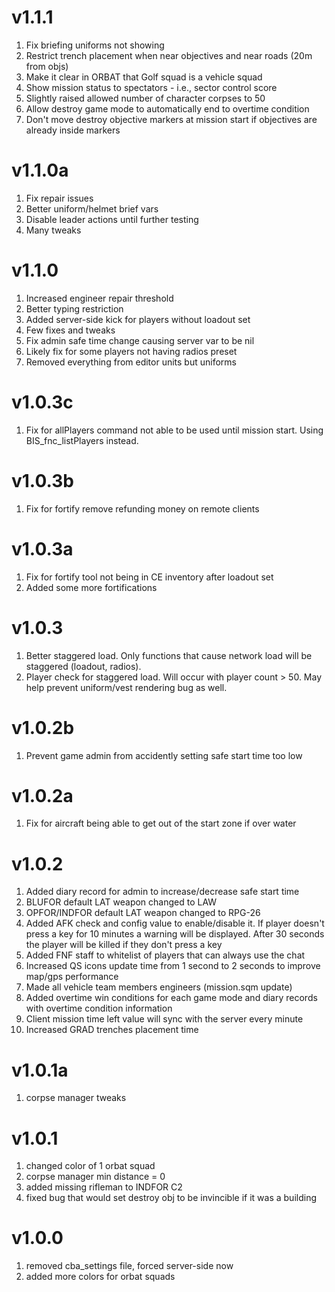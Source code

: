# v1.1.1
1. Fix briefing uniforms not showing
2. Restrict trench placement when near objectives and near roads (20m from objs)
3. Make it clear in ORBAT that Golf squad is a vehicle squad
4. Show mission status to spectators - i.e., sector control score
5. Slightly raised allowed number of character corpses to 50
6. Allow destroy game mode to automatically end to overtime condition
7. Don't move destroy objective markers at mission start if objectives are already inside markers

# v1.1.0a
1. Fix repair issues
2. Better uniform/helmet brief vars
3. Disable leader actions until further testing
4. Many tweaks

# v1.1.0
1. Increased engineer repair threshold
2. Better typing restriction
3. Added server-side kick for players without loadout set
4. Few fixes and tweaks
5. Fix admin safe time change causing server var to be nil
6. Likely fix for some players not having radios preset
7. Removed everything from editor units but uniforms

# v1.0.3c
1. Fix for allPlayers command not able to be used until mission start. Using BIS_fnc_listPlayers instead.

# v1.0.3b
1. Fix for fortify remove refunding money on remote clients

# v1.0.3a
1. Fix for fortify tool not being in CE inventory after loadout set
2. Added some more fortifications

# v1.0.3
1. Better staggered load. Only functions that cause network load will be staggered (loadout, radios).
2. Player check for staggered load. Will occur with player count > 50. May help prevent uniform/vest rendering bug as well.

# v1.0.2b
1. Prevent game admin from accidently setting safe start time too low

# v1.0.2a
1. Fix for aircraft being able to get out of the start zone if over water

# v1.0.2
1. Added diary record for admin to increase/decrease safe start time
2. BLUFOR default LAT weapon changed to LAW
3. OPFOR/INDFOR default LAT weapon changed to RPG-26
4. Added AFK check and config value to enable/disable it. If player doesn't press a key for 10 minutes a warning will be displayed. After 30 seconds the player will be killed if they don't press a key
5. Added FNF staff to whitelist of players that can always use the chat
6. Increased QS icons update time from 1 second to 2 seconds to improve map/gps performance
7. Made all vehicle team members engineers (mission.sqm update)
8. Added overtime win conditions for each game mode and diary records with overtime condition information
9. Client mission time left value will sync with the server every minute
10. Increased GRAD trenches placement time

# v1.0.1a
1. corpse manager tweaks

# v1.0.1
1. changed color of 1 orbat squad
2. corpse manager min distance = 0
3. added missing rifleman to INDFOR C2
4. fixed bug that would set destroy obj to be invincible if it was a building

# v1.0.0
1. removed cba_settings file, forced server-side now
2. added more colors for orbat squads
